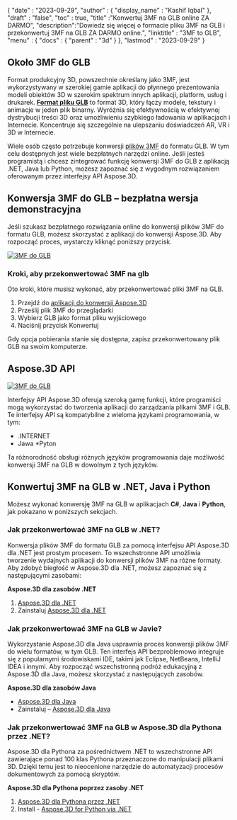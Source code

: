 {
  "date" : "2023-09-29",
  "author" : {
    "display_name" : "Kashif Iqbal"
},
  "draft" : "false",
  "toc" : true,
  "title" :"Konwertuj 3MF na GLB online ZA DARMO",
  "description":"Dowiedz się więcej o formacie pliku 3MF na GLB i przekonwertuj 3MF na GLB ZA DARMO online.",
  "linktitle" : "3MF to GLB",
  "menu" : {
    "docs" : {
      "parent" : "3d"
}
},
  "lastmod" : "2023-09-29"
}

## Około 3MF do GLB

Format produkcyjny 3D, powszechnie określany jako 3MF, jest wykorzystywany w szerokiej gamie aplikacji do płynnego prezentowania modeli obiektów 3D w szerokim spektrum innych aplikacji, platform, usług i drukarek. **[Format pliku GLB](/pl/3d/glb/)** to format 3D, który łączy modele, tekstury i animacje w jeden plik binarny. Wyróżnia się efektywnością w efektywnej dystrybucji treści 3D oraz umożliwieniu szybkiego ładowania w aplikacjach i Internecie. Koncentruje się szczególnie na ulepszaniu doświadczeń AR, VR i 3D w Internecie.

Wiele osób często potrzebuje konwersji [plików 3MF](/pl/3d/3mf/) do formatu GLB. W tym celu dostępnych jest wiele bezpłatnych narzędzi online. Jeśli jesteś programistą i chcesz zintegrować funkcję konwersji 3MF do GLB z aplikacją .NET, Java lub Python, możesz zapoznać się z wygodnym rozwiązaniem oferowanym przez interfejsy API Aspose.3D.

## Konwersja 3MF do GLB – bezpłatna wersja demonstracyjna

Jeśli szukasz bezpłatnego rozwiązania online do konwersji plików 3MF do formatu GLB, możesz skorzystać z aplikacji do konwersji Aspose.3D. Aby rozpocząć proces, wystarczy kliknąć poniższy przycisk.

[![3MF do GLB](../3mf-to-glb.png)](https://products.aspose.app/3d/conversion/)

### Kroki, aby przekonwertować 3MF na glb

Oto kroki, które musisz wykonać, aby przekonwertować pliki 3MF na GLB.

1. Przejdź do [aplikacji do konwersji Aspose.3D](https://products.aspose.app/3d/conversion/)
1. Prześlij plik 3MF do przeglądarki
1. Wybierz GLB jako format pliku wyjściowego
1. Naciśnij przycisk Konwertuj

Gdy opcja pobierania stanie się dostępna, zapisz przekonwertowany plik GLB na swoim komputerze.

## Aspose.3D API

[![3MF do GLB](../try-aspose-3d.png)](https://products.aspose.com/3d/)

Interfejsy API Aspose.3D oferują szeroką gamę funkcji, które programiści mogą wykorzystać do tworzenia aplikacji do zarządzania plikami 3MF i GLB. Te interfejsy API są kompatybilne z wieloma językami programowania, w tym:

* .INTERNET
* Jawa
*Pyton

Ta różnorodność obsługi różnych języków programowania daje możliwość konwersji 3MF na GLB w dowolnym z tych języków.

## Konwertuj 3MF na GLB w .NET, Java i Python

Możesz wykonać konwersję 3MF na GLB w aplikacjach **C#**, **Java** i **Python**, jak pokazano w poniższych sekcjach.

### Jak przekonwertować 3MF na GLB w .NET?

Konwersja plików 3MF do formatu GLB za pomocą interfejsu API Aspose.3D dla .NET jest prostym procesem. To wszechstronne API umożliwia tworzenie wydajnych aplikacji do konwersji plików 3MF na różne formaty. Aby zdobyć biegłość w Aspose.3D dla .NET, możesz zapoznać się z następującymi zasobami:

**Aspose.3D dla zasobów .NET**

1. [Aspose.3D dla .NET](https://products.aspose.com/3d/net/)
1. Zainstaluj [Aspose.3D dla .NET](https://docs.aspose.com/3d/net/installation/)

### Jak przekonwertować 3MF na GLB w Javie?

Wykorzystanie Aspose.3D dla Java usprawnia proces konwersji plików 3MF do wielu formatów, w tym GLB. Ten interfejs API bezproblemowo integruje się z popularnymi środowiskami IDE, takimi jak Eclipse, NetBeans, IntelliJ IDEA i innymi. Aby rozpocząć wszechstronną podróż edukacyjną z Aspose.3D dla Java, możesz skorzystać z następujących zasobów.

**Aspose.3D dla zasobów Java**

* [Aspose.3D dla Java](https://products.aspose.com/3d/java/)
* Zainstaluj – [Aspose.3D dla Java](https://docs.aspose.com/3d/java/installation/)

### Jak przekonwertować 3MF na GLB w Aspose.3D dla Pythona przez .NET?

Aspose.3D dla Pythona za pośrednictwem .NET to wszechstronne API zawierające ponad 100 klas Pythona przeznaczone do manipulacji plikami 3D. Dzięki temu jest to nieocenione narzędzie do automatyzacji procesów dokumentowych za pomocą skryptów.

**Aspose.3D dla Pythona poprzez zasoby .NET**

1. [Aspose.3D dla Pythona przez .NET](https://products.aspose.com/3d/python-net/)
1. Install - [Aspose.3D for Python via .NET](https://releases.aspose.com/3d/python-net/)
